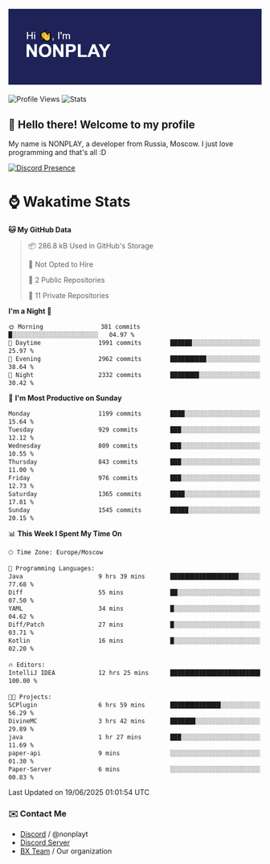 ![Discord Presence](./header.png)
<br></br>
![Profile Views](https://komarev.com/ghpvc/?username=NONPLAYT&color=blue&style=for-the-badge)
![Stats](https://img.shields.io/badge/0%25-OPTIMIZED-orange?style=for-the-badge)


## :wave: Hello there! Welcome to my profile

My name is NONPLAY, a developer from Russia, Moscow. I just love programming and that's all :D

[![Discord Presence](https://lanyard.cnrad.dev/api/597087584090587177?showDisplayName=true)](https://discord.com/users/597087584090587177) 

# ⌚ Wakatime Stats

<!--START_SECTION:waka-->
**🐱 My GitHub Data** 

> 📦 286.8 kB Used in GitHub's Storage 
 > 
> 🚫 Not Opted to Hire
 > 
> 📜 2 Public Repositories 
 > 
> 🔑 11 Private Repositories 
 > 
**I'm a Night 🦉** 

```text
🌞 Morning                381 commits         █░░░░░░░░░░░░░░░░░░░░░░░░   04.97 % 
🌆 Daytime                1991 commits        ██████░░░░░░░░░░░░░░░░░░░   25.97 % 
🌃 Evening                2962 commits        ██████████░░░░░░░░░░░░░░░   38.64 % 
🌙 Night                  2332 commits        ████████░░░░░░░░░░░░░░░░░   30.42 % 
```
📅 **I'm Most Productive on Sunday** 

```text
Monday                   1199 commits        ████░░░░░░░░░░░░░░░░░░░░░   15.64 % 
Tuesday                  929 commits         ███░░░░░░░░░░░░░░░░░░░░░░   12.12 % 
Wednesday                809 commits         ███░░░░░░░░░░░░░░░░░░░░░░   10.55 % 
Thursday                 843 commits         ███░░░░░░░░░░░░░░░░░░░░░░   11.00 % 
Friday                   976 commits         ███░░░░░░░░░░░░░░░░░░░░░░   12.73 % 
Saturday                 1365 commits        ████░░░░░░░░░░░░░░░░░░░░░   17.81 % 
Sunday                   1545 commits        █████░░░░░░░░░░░░░░░░░░░░   20.15 % 
```


📊 **This Week I Spent My Time On** 

```text
🕑︎ Time Zone: Europe/Moscow

💬 Programming Languages: 
Java                     9 hrs 39 mins       ███████████████████░░░░░░   77.68 % 
Diff                     55 mins             ██░░░░░░░░░░░░░░░░░░░░░░░   07.50 % 
YAML                     34 mins             █░░░░░░░░░░░░░░░░░░░░░░░░   04.62 % 
Diff/Patch               27 mins             █░░░░░░░░░░░░░░░░░░░░░░░░   03.71 % 
Kotlin                   16 mins             █░░░░░░░░░░░░░░░░░░░░░░░░   02.20 % 

🔥 Editors: 
IntelliJ IDEA            12 hrs 25 mins      █████████████████████████   100.00 % 

🐱‍💻 Projects: 
SCPlugin                 6 hrs 59 mins       ██████████████░░░░░░░░░░░   56.29 % 
DivineMC                 3 hrs 42 mins       ███████░░░░░░░░░░░░░░░░░░   29.89 % 
java                     1 hr 27 mins        ███░░░░░░░░░░░░░░░░░░░░░░   11.69 % 
paper-api                9 mins              ░░░░░░░░░░░░░░░░░░░░░░░░░   01.30 % 
Paper-Server             6 mins              ░░░░░░░░░░░░░░░░░░░░░░░░░   00.83 % 
```


 Last Updated on 19/06/2025 01:01:54 UTC
<!--END_SECTION:waka-->

### ✉️ Contact Me

- [Discord](https://discord.com/users/597087584090587177) / @nonplayt
- [Discord Server](https://discord.gg/qNyybSSPm5)
- [BX Team](https://github.com/BX-Team) / Our organization
